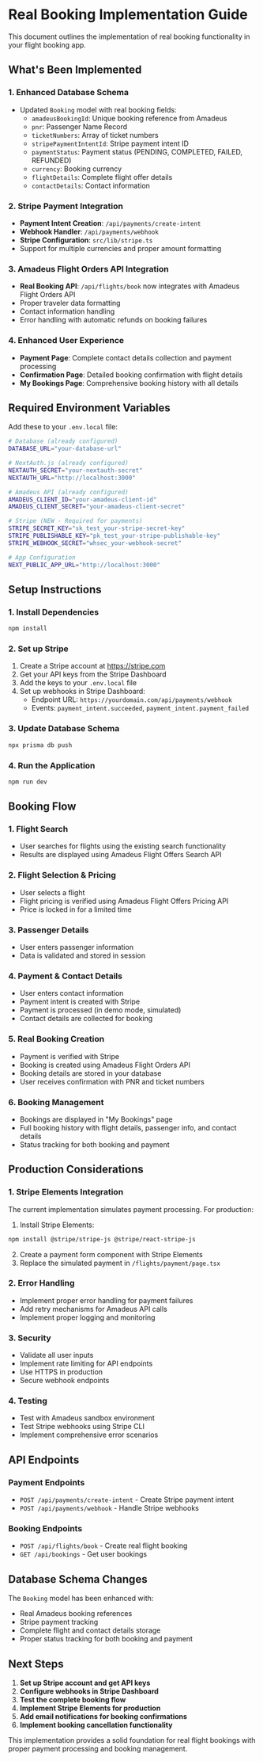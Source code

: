 # Real Booking Implementation Guide

This document outlines the implementation of real booking functionality in your flight booking app.

## What's Been Implemented

### 1. Enhanced Database Schema
- Updated `Booking` model with real booking fields:
  - `amadeusBookingId`: Unique booking reference from Amadeus
  - `pnr`: Passenger Name Record
  - `ticketNumbers`: Array of ticket numbers
  - `stripePaymentIntentId`: Stripe payment intent ID
  - `paymentStatus`: Payment status (PENDING, COMPLETED, FAILED, REFUNDED)
  - `currency`: Booking currency
  - `flightDetails`: Complete flight offer details
  - `contactDetails`: Contact information

### 2. Stripe Payment Integration
- **Payment Intent Creation**: `/api/payments/create-intent`
- **Webhook Handler**: `/api/payments/webhook`
- **Stripe Configuration**: `src/lib/stripe.ts`
- Support for multiple currencies and proper amount formatting

### 3. Amadeus Flight Orders API Integration
- **Real Booking API**: `/api/flights/book` now integrates with Amadeus Flight Orders API
- Proper traveler data formatting
- Contact information handling
- Error handling with automatic refunds on booking failures

### 4. Enhanced User Experience
- **Payment Page**: Complete contact details collection and payment processing
- **Confirmation Page**: Detailed booking confirmation with flight details
- **My Bookings Page**: Comprehensive booking history with all details

## Required Environment Variables

Add these to your `.env.local` file:

```bash
# Database (already configured)
DATABASE_URL="your-database-url"

# NextAuth.js (already configured)
NEXTAUTH_SECRET="your-nextauth-secret"
NEXTAUTH_URL="http://localhost:3000"

# Amadeus API (already configured)
AMADEUS_CLIENT_ID="your-amadeus-client-id"
AMADEUS_CLIENT_SECRET="your-amadeus-client-secret"

# Stripe (NEW - Required for payments)
STRIPE_SECRET_KEY="sk_test_your-stripe-secret-key"
STRIPE_PUBLISHABLE_KEY="pk_test_your-stripe-publishable-key"
STRIPE_WEBHOOK_SECRET="whsec_your-webhook-secret"

# App Configuration
NEXT_PUBLIC_APP_URL="http://localhost:3000"
```

## Setup Instructions

### 1. Install Dependencies
```bash
npm install
```

### 2. Set up Stripe
1. Create a Stripe account at https://stripe.com
2. Get your API keys from the Stripe Dashboard
3. Add the keys to your `.env.local` file
4. Set up webhooks in Stripe Dashboard:
   - Endpoint URL: `https://yourdomain.com/api/payments/webhook`
   - Events: `payment_intent.succeeded`, `payment_intent.payment_failed`

### 3. Update Database Schema
```bash
npx prisma db push
```

### 4. Run the Application
```bash
npm run dev
```

## Booking Flow

### 1. Flight Search
- User searches for flights using the existing search functionality
- Results are displayed using Amadeus Flight Offers Search API

### 2. Flight Selection & Pricing
- User selects a flight
- Flight pricing is verified using Amadeus Flight Offers Pricing API
- Price is locked in for a limited time

### 3. Passenger Details
- User enters passenger information
- Data is validated and stored in session

### 4. Payment & Contact Details
- User enters contact information
- Payment intent is created with Stripe
- Payment is processed (in demo mode, simulated)
- Contact details are collected for booking

### 5. Real Booking Creation
- Payment is verified with Stripe
- Booking is created using Amadeus Flight Orders API
- Booking details are stored in your database
- User receives confirmation with PNR and ticket numbers

### 6. Booking Management
- Bookings are displayed in "My Bookings" page
- Full booking history with flight details, passenger info, and contact details
- Status tracking for both booking and payment

## Production Considerations

### 1. Stripe Elements Integration
The current implementation simulates payment processing. For production:

1. Install Stripe Elements:
```bash
npm install @stripe/stripe-js @stripe/react-stripe-js
```

2. Create a payment form component with Stripe Elements
3. Replace the simulated payment in `/flights/payment/page.tsx`

### 2. Error Handling
- Implement proper error handling for payment failures
- Add retry mechanisms for Amadeus API calls
- Implement proper logging and monitoring

### 3. Security
- Validate all user inputs
- Implement rate limiting for API endpoints
- Use HTTPS in production
- Secure webhook endpoints

### 4. Testing
- Test with Amadeus sandbox environment
- Test Stripe webhooks using Stripe CLI
- Implement comprehensive error scenarios

## API Endpoints

### Payment Endpoints
- `POST /api/payments/create-intent` - Create Stripe payment intent
- `POST /api/payments/webhook` - Handle Stripe webhooks

### Booking Endpoints
- `POST /api/flights/book` - Create real flight booking
- `GET /api/bookings` - Get user bookings

## Database Schema Changes

The `Booking` model has been enhanced with:
- Real Amadeus booking references
- Stripe payment tracking
- Complete flight and contact details storage
- Proper status tracking for both booking and payment

## Next Steps

1. **Set up Stripe account and get API keys**
2. **Configure webhooks in Stripe Dashboard**
3. **Test the complete booking flow**
4. **Implement Stripe Elements for production**
5. **Add email notifications for booking confirmations**
6. **Implement booking cancellation functionality**

This implementation provides a solid foundation for real flight bookings with proper payment processing and booking management.
